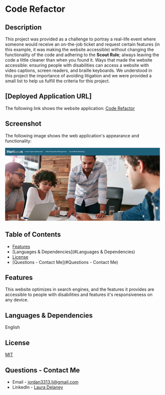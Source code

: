 # Code Refactor

## Description
This project was provided as a challenge to portray a real-life event where someone would receive an on-the-job ticket and request certain features (in this example, it was making the website accessible) without changing the functionality of the code and adhering to the **Scout Rule**; always leaving the code a little cleaner than when you found it. Ways that made the website accessible: ensuring people with disabilities can access a website with video captions, screen readers, and braille keyboards. We understood in this project the importance of avoiding litigation and we were provided a small list to help us fulfill the criteria for this project.

## [Deployed Application URL]
The following link shows the website application: [Code Refactor](https://ljjordan124.github.io/Code-Refactor/)

## Screenshot
The following image shows the web application's appearance and functionality:

![The Horiseon webpage includes a navigation bar, a header image, and cards with text and images at the bottom of the page.](./assets/Horiseon-Code-Refactor.png)

## Table of Contents
* [Features](#Features)
* [Languages & Dependencies](#Languages & Dependencies)
* [License](#License)
* [Questions - Contact Me](#Questions - Contact Me)

## Features
This website optimizes in search engines, and the features it provides are accessible to people with disabilities and features it's responsiveness on any device. 

## Languages & Dependencies
English

## License
[MIT](https://choosealicense.com/licenses/mit/)

## Questions - Contact Me
* Email - jordan3313.lj@gmail.com
* LinkedIn - [Laura Delaney](https://www.linkedin.com/in/laura-jordan-510412241/)
